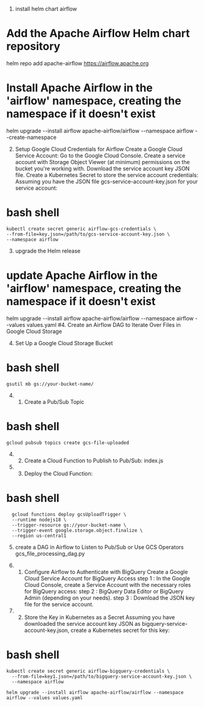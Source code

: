 1. install helm chart airflow
# Add the Apache Airflow Helm chart repository
helm repo add apache-airflow https://airflow.apache.org

# Install Apache Airflow in the 'airflow' namespace, creating the namespace if it doesn't exist
helm upgrade --install airflow apache-airflow/airflow --namespace airflow --create-namespace

2. Setup Google Cloud Credentials for Airflow
    Create a Google Cloud Service Account:
    Go to the Google Cloud Console.
    Create a service account with Storage Object Viewer (at minimum) permissions on the bucket you're working with.
    Download the service account key JSON file.
    Create a Kubernetes Secret to store the service account credentials: Assuming you have the JSON file gcs-service-account-key.json for your service account:
# bash shell
    kubectl create secret generic airflow-gcs-credentials \
    --from-file=key.json=/path/to/gcs-service-account-key.json \
    --namespace airflow

3. upgrade the Helm release
# update Apache Airflow in the 'airflow' namespace, creating the namespace if it doesn't exist
helm upgrade --install airflow apache-airflow/airflow --namespace airflow --values values.yaml
#4. Create an Airflow DAG to Iterate Over Files in Google Cloud Storage

4. Set Up a Google Cloud Storage Bucket
# bash shell
    gsutil mb gs://your-bucket-name/
4. 1. Create a Pub/Sub Topic
# bash shell 
    gcloud pubsub topics create gcs-file-uploaded
4. 2. Create a Cloud Function to Publish to Pub/Sub:
      index.js
4. 3. Deploy the Cloud Function:
# bash shell
      gcloud functions deploy gcsUploadTrigger \
      --runtime nodejs18 \
      --trigger-resource gs://your-bucket-name \
      --trigger-event google.storage.object.finalize \
      --region us-central1
5. create a DAG in Airflow to Listen to Pub/Sub or Use GCS Operators
   gcs_file_processing_dag.py
5. 1. Configure Airflow to Authenticate with BigQuery
   Create a Google Cloud Service Account for BigQuery Access
step 1 : In the Google Cloud Console, create a Service Account with the necessary roles for BigQuery access:
step 2 : BigQuery Data Editor or BigQuery Admin (depending on your needs).
step 3 : Download the JSON key file for the service account.


5. 2. Store the Key in Kubernetes as a Secret
    Assuming you have downloaded the service account key JSON as bigquery-service-account-key.json, create a Kubernetes secret for this key:
# bash shell
    kubectl create secret generic airflow-bigquery-credentials \
      --from-file=key1.json=/path/to/bigquery-service-account-key.json \
      --namespace airflow

    helm upgrade --install airflow apache-airflow/airflow --namespace airflow --values values.yaml








